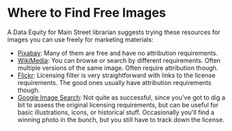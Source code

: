 #  Where to Find Free Images

A Data Equity for Main Street librarian suggests trying these resources for images you can use freely for marketing materials:

- [Pixabay](https://pixabay.com/): Many of them are free and have no attribution requirements.
- [WikiMedia](https://commons.wikimedia.org/wiki/Category:Images): You can browse or search by different requirements. Often multiple versions of the same image. Often require attribution though.
- [Flickr](https://www.flickr.com/search/?text=kittehs&license=2%2C3%2C4%2C5%2C6%2C9): Licensing filter is very straightforward with links to the license requirements. The good ones usually have attribution requirements though.
- [Google Image Search](https://www.google.com/search?q=kittehs&tbm=isch&source=lnt&tbs=sur:fm&sa=X&ved=0ahUKEwi22NTsmbrZAhVK3mMKHdoUATYQpwUIIA&biw=1680&bih=984&dpr=1): Not quite as successful, since you've got to dig a bit to assess the original licensing requirements, but can be useful for basic illustrations, icons, or historical stuff. Occasionally you'll find a winning photo in the bunch, but you still have to track down the license.


